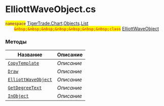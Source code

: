 
# ElliottWaveObject.cs
<mark style="color:purple;">`namespace`</mark> [TigerTrade.Chart](../../../../TigerTrade.Chart.md).[Objects](../../../../TigerTrade.Chart/Objects.md).[List](../../../../TigerTrade.Chart/Objects/List.md)  
&nbsp;&nbsp;&nbsp;&nbsp;&nbsp;&nbsp;&nbsp;<mark style="color:red;">`&nbsp;&nbsp;&nbsp;&nbsp;&nbsp;&nbsp;&nbsp;class`</mark> [ElliottWaveObject](../ElliottWaveObject.cs.md)

### Методы
| Название | Описание |
| --- | --- |
| [`CopyTemplate`](./Методы/CopyTemplate.md) | *Описание* |
| [`Draw`](./Методы/Draw.md) | *Описание* |
| [`ElliottWaveObject`](./Методы/ElliottWaveObject.md) | *Описание* |
| [`GetDegreeText`](./Методы/GetDegreeText.md) | *Описание* |
| [`InObject`](./Методы/InObject.md) | *Описание* |
